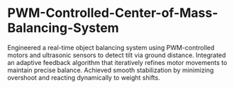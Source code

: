 # PWM-Controlled-Center-of-Mass-Balancing-System
Engineered a real-time object balancing system using PWM-controlled motors and ultrasonic sensors to detect tilt via ground distance. Integrated an adaptive feedback algorithm that iteratively refines motor movements to maintain precise balance. Achieved smooth stabilization by minimizing overshoot and reacting dynamically to weight shifts. 
